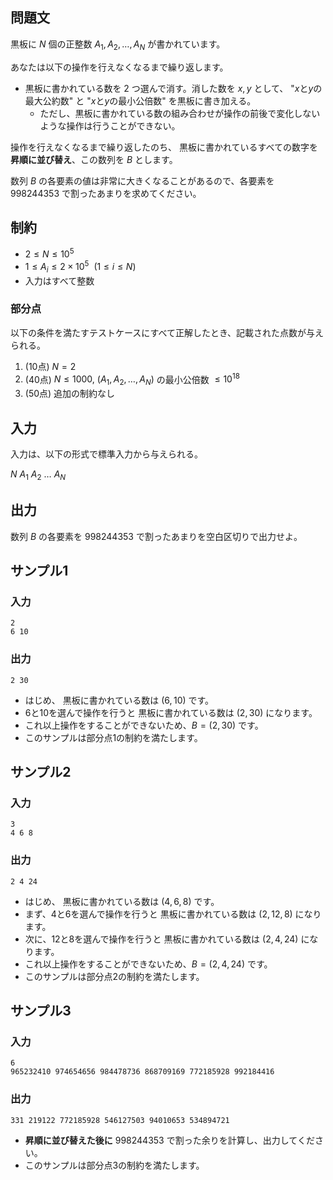 ## 問題文

黒板に $N$ 個の正整数 $A_1, A_2, \ldots, A_N$ が書かれています。

あなたは以下の操作を行えなくなるまで繰り返します。
- 黒板に書かれている数を $2$ つ選んで消す。消した数を $x, y$ として、
  "$x$と$y$の最大公約数" と "$x$と$y$の最小公倍数" を黒板に書き加える。
  - ただし、黒板に書かれている数の組み合わせが操作の前後で変化しないような操作は行うことができない。

操作を行えなくなるまで繰り返したのち、
黒板に書かれているすべての数字を**昇順に並び替え**、この数列を $B$ とします。

数列 $B$ の各要素の値は非常に大きくなることがあるので、各要素を $998244353$ で割ったあまりを求めてください。


## 制約

- $2 \leq N \leq 10^5$
- $1 \leq A_i \leq 2 \times 10^5~~(1 \leq i \leq N)$
- 入力はすべて整数

### 部分点

以下の条件を満たすテストケースにすべて正解したとき、記載された点数が与えられる。
1. (10点) $N = 2$
1. (40点) $N \leq 1000,~ (A_1, A_2, \ldots, A_N)$ の最小公倍数 $\leq 10^{18}$
1. (50点) 追加の制約なし


## 入力

入力は、以下の形式で標準入力から与えられる。
<div class="code-math">

$N$
$A_1$ $A_2$ $\ldots$ $A_N$
</div>

## 出力

数列 $B$ の各要素を $998244353$ で割ったあまりを空白区切りで出力せよ。

## サンプル1
### 入力
```
2
6 10
```
### 出力
```
2 30
```
- はじめ、 黒板に書かれている数は $(6, 10)$ です。
- 6と10を選んで操作を行うと 黒板に書かれている数は $(2, 30)$ になります。
- これ以上操作をすることができないため、$B = (2, 30)$ です。
- このサンプルは部分点1の制約を満たします。

## サンプル2
### 入力
```
3
4 6 8
```
### 出力
```
2 4 24
```
- はじめ、 黒板に書かれている数は $(4, 6, 8)$ です。
- まず、4と6を選んで操作を行うと 黒板に書かれている数は $(2, 12, 8)$ になります。
- 次に、12と8を選んで操作を行うと 黒板に書かれている数は $(2, 4, 24)$ になります。
- これ以上操作をすることができないため、$B = (2, 4, 24)$ です。
- このサンプルは部分点2の制約を満たします。

## サンプル3
### 入力
```
6
965232410 974654656 984478736 868709169 772185928 992184416
```
### 出力
```
331 219122 772185928 546127503 94010653 534894721
```
- **昇順に並び替えた後に** $998244353$ で割った余りを計算し、出力してください。
- このサンプルは部分点3の制約を満たします。
